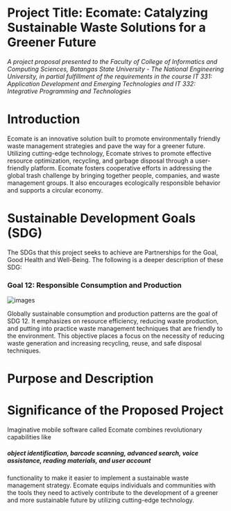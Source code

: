 # Project Title: Ecomate: Catalyzing Sustainable Waste Solutions for a Greener Future
*A project proposal presented to the Faculty of College of Informatics and Computing Sciences, Batangas State University - The National Engineering University, in partial fulfillment of the requirements in the course IT 331: Application Development and Emerging Technologies and IT 332: Integrative Programming and Technologies*

# Introduction

Ecomate is an innovative solution built to promote environmentally friendly waste management strategies and pave the way for a greener future. Utilizing cutting-edge technology, Ecomate strives to promote effective resource optimization, recycling, and garbage disposal through a user-friendly platform. 
Ecomate fosters cooperative efforts in addressing the global trash challenge by bringing together people, companies, and waste management groups. It also encourages ecologically responsible behavior and supports a circular economy.

# Sustainable Development Goals (SDG)
The SDGs that this project seeks to achieve are Partnerships for the Goal, Good Health and Well-Being. The following is a deeper description of these SDG:

<h3>Goal 12: Responsible Consumption and Production</h3>

![images](https://github.com/eynjiljoy/IT331_IT332_Final_Project/assets/113650068/f53e5d1a-9ec3-46f9-8a09-12c250557f29)

Globally sustainable consumption and production patterns are the goal of SDG 12. It emphasizes on resource efficiency, reducing waste production, and putting into practice waste management techniques that are friendly to the environment. This objective places a focus on the necessity of reducing waste generation and increasing recycling, reuse, and safe disposal techniques.

# Purpose and Description

# Significance of the Proposed Project
Imaginative mobile software called Ecomate combines revolutionary capabilities like <h5>object identification, barcode scanning, advanced search, voice assistance, reading materials, and user account </h5> functionality to make it easier to implement a sustainable waste management strategy. Ecomate equips individuals and communities with the tools they need to actively contribute to the development of a greener and more sustainable future by utilizing cutting-edge technology.
